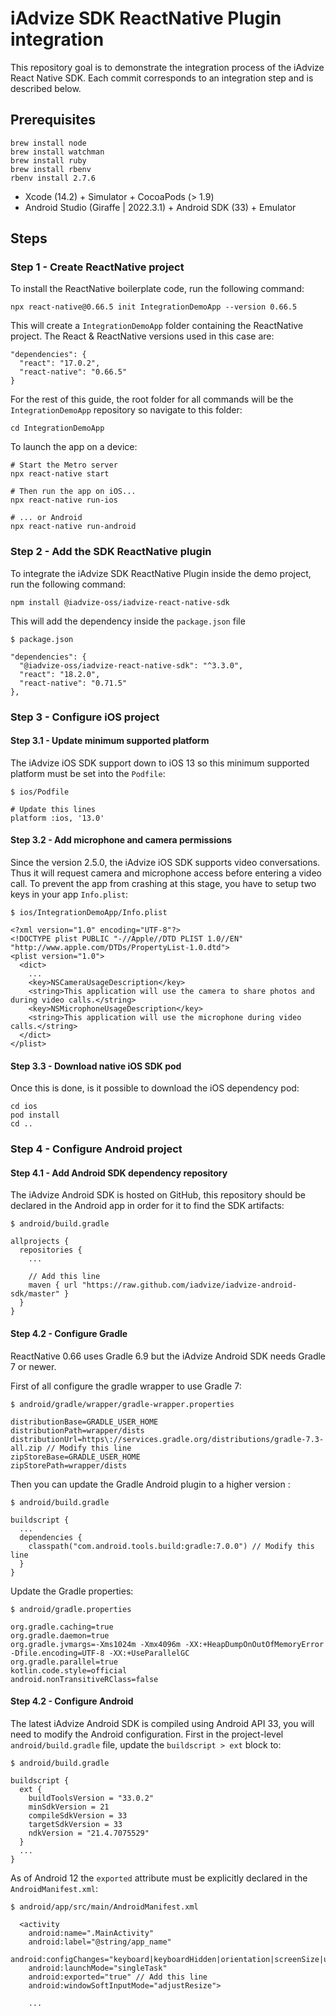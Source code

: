 # iAdvize SDK ReactNative Plugin integration

This repository goal is to demonstrate the integration process of the iAdvize React Native SDK.
Each commit corresponds to an integration step and is described below.

## Prerequisites

```
brew install node
brew install watchman
brew install ruby
brew install rbenv
rbenv install 2.7.6
```

- Xcode (14.2) + Simulator + CocoaPods (> 1.9)
- Android Studio (Giraffe | 2022.3.1) + Android SDK (33) + Emulator

## Steps

### Step 1 - Create ReactNative project

To install the ReactNative boilerplate code, run the following command:

```
npx react-native@0.66.5 init IntegrationDemoApp --version 0.66.5
```

This will create a `IntegrationDemoApp` folder containing the ReactNative project.
The React & ReactNative versions used in this case are:

```
"dependencies": {
  "react": "17.0.2",
  "react-native": "0.66.5"
}
```

For the rest of this guide, the root folder for all commands will be the `IntegrationDemoApp` repository so navigate to this folder:

```
cd IntegrationDemoApp
```

To launch the app on a device:

```
# Start the Metro server
npx react-native start

# Then run the app on iOS...
npx react-native run-ios

# ... or Android
npx react-native run-android
```

### Step 2 - Add the SDK ReactNative plugin

To integrate the iAdvize SDK ReactNative Plugin inside the demo project, run the following command:

```
npm install @iadvize-oss/iadvize-react-native-sdk
```

This will add the dependency inside the `package.json` file

```
$ package.json

"dependencies": {
  "@iadvize-oss/iadvize-react-native-sdk": "^3.3.0",
  "react": "18.2.0",
  "react-native": "0.71.5"
},
```

### Step 3 - Configure iOS project

#### Step 3.1 - Update minimum supported platform

The iAdvize iOS SDK support down to iOS 13 so this minimum supported platform must be set into the `Podfile`:

```
$ ios/Podfile

# Update this lines
platform :ios, '13.0'
```

#### Step 3.2 - Add microphone and camera permissions

Since the version 2.5.0, the iAdvize iOS SDK supports video conversations. Thus it will request camera and microphone access before entering a video call. To prevent the app from crashing at this stage, you have to setup two keys in your app `Info.plist`:

```
$ ios/IntegrationDemoApp/Info.plist

<?xml version="1.0" encoding="UTF-8"?>
<!DOCTYPE plist PUBLIC "-//Apple//DTD PLIST 1.0//EN" "http://www.apple.com/DTDs/PropertyList-1.0.dtd">
<plist version="1.0">
  <dict>
    ...
    <key>NSCameraUsageDescription</key>
    <string>This application will use the camera to share photos and during video calls.</string>
    <key>NSMicrophoneUsageDescription</key>
    <string>This application will use the microphone during video calls.</string>
  </dict>
</plist>
```

#### Step 3.3 - Download native iOS SDK pod

Once this is done, is it possible to download the iOS dependency pod:

```
cd ios
pod install
cd ..
```

### Step 4 - Configure Android project

#### Step 4.1 - Add Android SDK dependency repository

The iAdvize Android SDK is hosted on GitHub, this repository should be declared in the Android app in order for it to find the SDK artifacts:

```
$ android/build.gradle

allprojects {
  repositories {
    ...

    // Add this line
    maven { url "https://raw.github.com/iadvize/iadvize-android-sdk/master" }
  }
}
```

#### Step 4.2 - Configure Gradle

ReactNative 0.66 uses Gradle 6.9 but the iAdvize Android SDK needs Gradle 7 or newer.

First of all configure the gradle wrapper to use Gradle 7:

```
$ android/gradle/wrapper/gradle-wrapper.properties

distributionBase=GRADLE_USER_HOME
distributionPath=wrapper/dists
distributionUrl=https\://services.gradle.org/distributions/gradle-7.3-all.zip // Modify this line
zipStoreBase=GRADLE_USER_HOME
zipStorePath=wrapper/dists
```

Then you can update the Gradle Android plugin to a higher version :

```
$ android/build.gradle

buildscript {
  ...
  dependencies {
    classpath("com.android.tools.build:gradle:7.0.0") // Modify this line
  }
}
```

Update the Gradle properties:

```
$ android/gradle.properties

org.gradle.caching=true
org.gradle.daemon=true
org.gradle.jvmargs=-Xms1024m -Xmx4096m -XX:+HeapDumpOnOutOfMemoryError -Dfile.encoding=UTF-8 -XX:+UseParallelGC
org.gradle.parallel=true
kotlin.code.style=official
android.nonTransitiveRClass=false
```

#### Step 4.2 - Configure Android

The latest iAdvize Android SDK is compiled using Android API 33, you will need to modify the Android configuration.
First in the project-level `android/build.gradle` file, update the `buildscript > ext` block to:

```
$ android/build.gradle

buildscript {
  ext {
    buildToolsVersion = "33.0.2"
    minSdkVersion = 21
    compileSdkVersion = 33
    targetSdkVersion = 33
    ndkVersion = "21.4.7075529"
  }
  ...
}
```

As of Android 12 the `exported` attribute must be explicitly declared in the `AndroidManifest.xml`:

```
$ android/app/src/main/AndroidManifest.xml

  <activity
    android:name=".MainActivity"
    android:label="@string/app_name"
    android:configChanges="keyboard|keyboardHidden|orientation|screenSize|uiMode"
    android:launchMode="singleTask"
    android:exported="true" // Add this line
    android:windowSoftInputMode="adjustResize">

    ...
```

